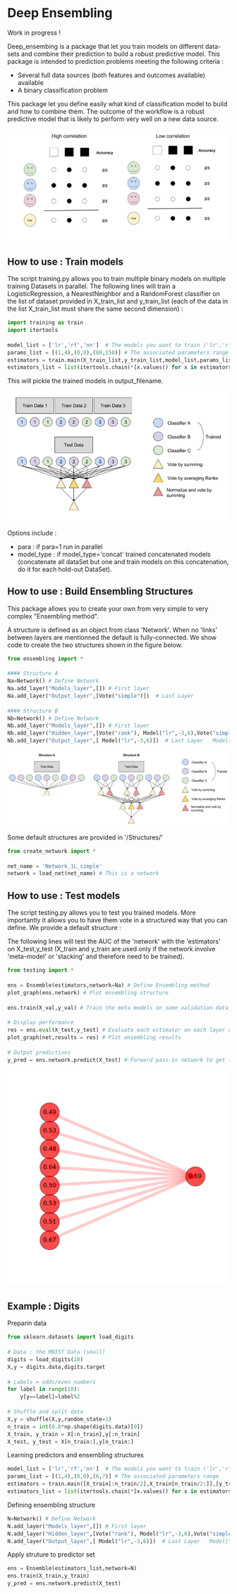 # Deep Ensembling

Work in progress !

Deep_ensembing is a package that let you train models on different data-sets and combine their prediction to build a robust predictive model. This package is intended to prediction problems meeting the following criteria :
- Several full data sources (both features and outcomes available) available
- A binary classification problem

This package let you define easily what kind of classification model to build and how to combine them. The outcome of the workflow is a robust predictive model that is likely to perform very well on a new data source.

![Majority Vote Illustration](Pictures/maj_vote_cases3.jpg)

## How to use : Train models

The script training.py allows you to train multiple binary models on multiple training Datasets in parallel.
The following lines will train a LogisticRegression, a NearestNeighbor and a RandomForest classifier on the list of dataset provided in X_train_list and y_train_list (each of the data in the list X_train_list must share the same second dimension) :

```python
import training as train
import itertools

model_list = ['lr','rf','nn']  # The models you want to train ('lr','rf','nn' or 'svm')
params_list = [(1,4),(0,0),(80,150)] # The associated parameters range
estimators = train.main(X_train_list,y_train_list,model_list,params_list) # Train !
estimators_list = list(itertools.chain(*[x.values() for x in estimators.values()])) # Parse estimators
```
This will pickle the trained models in output_filename.

![](Pictures/structure2.jpg)

Options include :
- para : if para=1 run in parallel 
- model_type : if model_type='concat' trained concatenated models (concatenate all dataSet but one and train models on this concatenation, do it for each hold-out DataSet).

## How to use : Build Ensembling Structures

This package allows you to create your own from very simple to very complex "Ensembling method". 

A structure is defined as an object from class 'Network'. When no 'links' between layers are mentionned the default is fully-connected. We show code to create the two structures shown in the figure below.

```python
from ensembling import *

#### Structure A 
Na=Network() # Define Network
Na.add_layer("Models_layer",[]) # First layer
Na.add_layer("Output_layer",[Vote("simple")])  # Last Layer

#### Structure B 
Nb=Network() # Define Network
Nb.add_layer("Models_layer",[]) # First layer
Nb.add_layer("Hidden_layer",[Vote("rank"), Model("lr",-3,6),Vote("simple")])
Nb.add_layer("Output_layer",[ Model("lr",-3,6)])  # Last Layer   Model("lr",-3,6)
```
![](Pictures/examples.jpg)

Some default structures are provided in '/Structures/'

```python
from create_network import *

net_name = 'Network_1L_simple'
network = load_net(net_name) # This is a network
```

## How to use : Test models

The script testing.py allows you to test you trained models. More importantly it allows you to have them vote in a structured way that you can define. We provide a default structure :

The following lines will test the AUC of the 'network' with the 'estimators' on X_test,y_test (X_train and y_train are used only if the network involve 'meta-model' or 'stacking' and therefore need to be trained).

```python
from testing import *

ens = Ensemble(estimators,network=Na) # Define Ensembling method
plot_graph(ens.network) # Plot ensembling structure

ens.train(X_val,y_val) # Train the meta models on some validation data

# Display performance
res = ens.eval(X_test,y_test) # Evaluate each estimator on each layer of the ensembling structure
plot_graph(net,results = res) # Plot ensembling results

# Output predictions
y_pred = ens.network.predict(X_test) # Forward pass in network to get final predictions


```
![](Pictures/s1.png)

<!--![](Pictures/s6.png)-->

## Example : Digits

Preparin data
```python
from sklearn.datasets import load_digits

# Data : the MNIST Data (small)
digits = load_digits(10)
X,y = digits.data,digits.target

# Labels = odds/even numbers
for label in range(10):
    y[y==label]=label%2

# Shuffle and split data
X,y = shuffle(X,y,random_state=1)
n_train = int(0.8*np.shape(digits.data)[0])
X_train, y_train = X[:n_train],y[:n_train]
X_test, y_test = X[n_train:],y[n_train:]
```

Learning predictors and ensembling structures
```python 
model_list = ['lr','rf','nn']  # The models you want to train ('lr','rf','nn' or 'svm')
params_list = [(1,4),(0,0),(6,7)] # The associated parameters range
estimators = train.main([X_train[:n_train/2],X_train[n_train/2:]],[y_train[:n_train/2],y_train[n_train/2:]],model_list,params_list) # Train !
estimators_list = list(itertools.chain(*[x.values() for x in estimators.values()]))
```

Defining ensembling structure
```python
N=Network() # Define Network
N.add_layer("Models_layer",[]) # First layer
N.add_layer("Hidden_layer",[Vote("rank"), Model("lr",-3,6),Vote("simple")])
N.add_layer("Output_layer",[ Model("lr",-3,6)])  # Last Layer   Model("lr",-3,6)
```

Apply struture to predictor set
```python
ens = Ensemble(estimators_list,network=N) 
ens.train(X_train,y_train)
y_pred = ens.network.predict(X_test)
```
